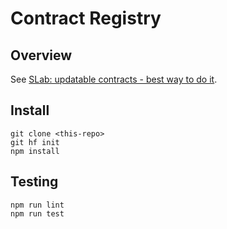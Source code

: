 # Contract Registry

## Overview

See [SLab: updatable contracts - best way to do it](https://lucidity.slab.com/drafts/updatable-contracts-best-way-to-do-it-draft-010a2fef).

## Install

```
git clone <this-repo>
git hf init
npm install
```

## Testing

```
npm run lint
npm run test
```
